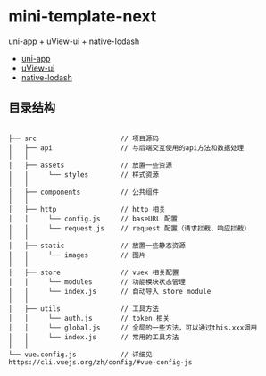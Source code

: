 # mini-template-next
uni-app + uView-ui + native-lodash

- [uni-app](https://uniapp.dcloud.net.cn)
- [uView-ui](https://www.uviewui.com/components/intro.html)
- [native-lodash](https://git.nucarf.cn/frontend/example/native-lodash/blob/master/README.md)

## 目录结构

```code

├── src                     // 项目源码
│   ├── api                 // 与后端交互使用的api方法和数据处理
│   │
│   ├── assets              // 放置一些资源
│   │     └── styles        // 样式资源
│   │
│   ├── components          // 公共组件
│   │
│   ├── http                // http 相关
│   │     └── config.js     // baseURL 配置
│   │     └── request.js    // request 配置（请求拦截、响应拦截）
│   │
│   ├── static              // 放置一些静态资源
│   │     └── images        // 图片
│   │  
│   ├── store               // vuex 相关配置
│   │     └── modules       // 功能模块状态管理
│   │     └── index.js      // 自动导入 store module
│   │  
│   ├── utils               // 工具方法
│   │     └── auth.js       // token 相关
│   │     └── global.js     // 全局的一些方法，可以通过this.xxx调用
│   │     └── index.js      // 常用的工具方法
│   │
└── vue.config.js           // 详细见https://cli.vuejs.org/zh/config/#vue-config-js 

```